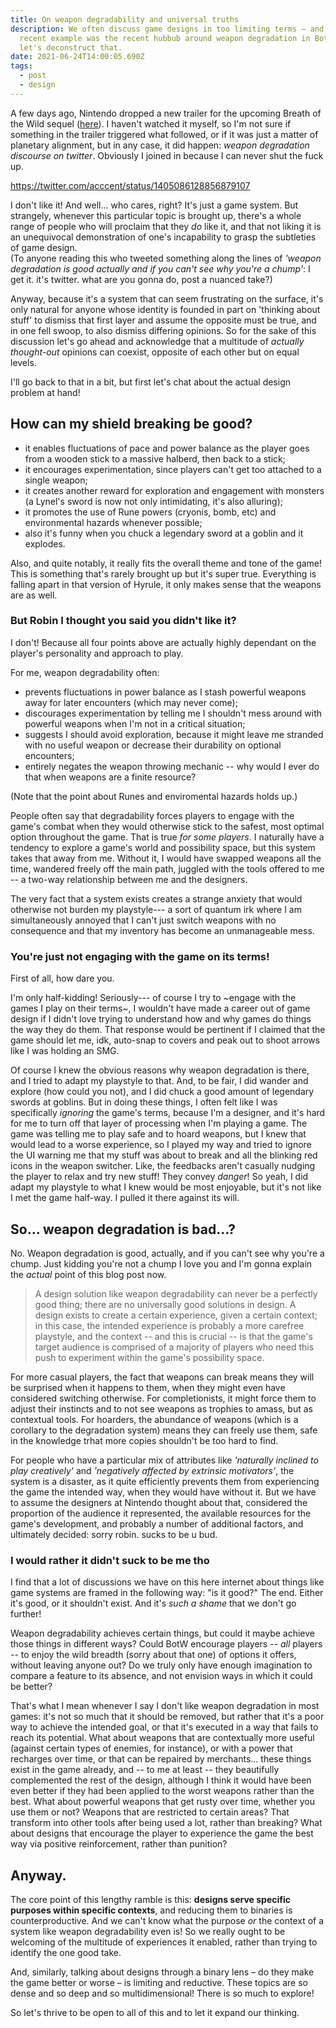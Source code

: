 ```yaml
---
title: On weapon degradability and universal truths
description: We often discuss game designs in too limiting terms – and the most
  recent example was the recent hubbub around weapon degradation in BotW. So
  let's deconstruct that.
date: 2021-06-24T14:00:05.690Z
tags:
  - post
  - design
---
```

A few days ago, Nintendo dropped a new trailer for the upcoming Breath of the Wild sequel ([here](https://youtu.be/Pi-MRZBP91I)). I haven't watched it myself, so I'm not sure if something in the trailer triggered what followed, or if it was just a matter of planetary alignment, but in any case, it did happen: *weapon degradation discourse on twitter*. Obviously I joined in because I can never shut the fuck up.

https://twitter.com/acccent/status/1405086128856879107

I don't like it! And well... who cares, right? It's just a game system. But strangely, whenever this particular topic is brought up, there's a whole range of people who will proclaim that they *do* like it, and that not liking it is an unequivocal demonstration of one's incapability to grasp the subtleties of game design.\
(To anyone reading this who tweeted something along the lines of *'weapon degradation is good actually and if you can't see why you're a chump'*: I get it. it's twitter. what are you gonna do, post a nuanced take?)

Anyway, because it's a system that can seem frustrating on the surface, it's only natural for anyone whose identity is founded in part on 'thinking about stuff' to dismiss that first layer and assume the opposite must be true, and in one fell swoop, to also dismiss differing opinions. So for the sake of this discussion let's go ahead and acknowledge that a multitude of *actually thought-out* opinions can coexist, opposite of each other but on equal levels.

I'll go back to that in a bit, but first let's chat about the actual design problem at hand!

## How can my shield breaking be good?

* it enables fluctuations of pace and power balance as the player goes from a wooden stick to a massive halberd, then back to a stick;
* it encourages experimentation, since players can't get too attached to a single weapon;
* it creates another reward for exploration and engagement with monsters (a Lynel's sword is now not only intimidating, it's also alluring);
* it promotes the use of Rune powers (cryonis, bomb, etc) and environmental hazards whenever possible;
* also it's funny when you chuck a legendary sword at a goblin and it explodes.

Also, and quite notably, it really fits the overall theme and tone of the game! This is something that's rarely brought up but it's super true. Everything is falling apart in that version of Hyrule, it only makes sense that the weapons are as well.

### But Robin I thought you said you didn't like it?

I don't! Because all four points above are actually highly dependant on the player's personality and approach to play.

For me, weapon degradability often:

* prevents fluctuations in power balance as I stash powerful weapons away for later encounters (which may never come);
* discourages experimentation by telling me I shouldn't mess around with powerful weapons when I'm not in a critical situation;
* suggests I should avoid exploration, because it might leave me stranded with no useful weapon or decrease their durability on optional encounters;
* entirely negates the weapon throwing mechanic -- why would I ever do that when weapons are a finite resource?

(Note that the point about Runes and enviromental hazards holds up.)

People often say that degradability forces players to engage with the game's combat when they would otherwise stick to the safest, most optimal option throughout the game. That is true *for some players*. I naturally have a tendency to explore a game's world and possibility space, but this system takes that away from me. Without it, I would have swapped weapons all the time, wandered freely off the main path, juggled with the tools offered to me -- a two-way relationship between me and the designers.

The very fact that a system exists creates a strange anxiety that would otherwise not burden my playstyle--- a sort of quantum irk where I am simultaneously annoyed that I can't just switch weapons with no consequence and that my inventory has become an unmanageable mess.

### You're just not engaging with the game on its terms!

First of all, how dare you.

I'm only half-kidding! Seriously--- of course I try to \~engage with the games I play on their terms\~, I wouldn't have made a career out of game design if I didn't love trying to understand how and why games do things the way they do them. That response would be pertinent if I claimed that the game should let me, idk, auto-snap to covers and peak out to shoot arrows like I was holding an SMG.

Of course I knew the obvious reasons why weapon degradation is there, and I tried to adapt my playstyle to that. And, to be fair, I did wander and explore (how could you not), and I did chuck a good amount of legendary swords at goblins. But in doing these things, I often felt like I was specifically *ignoring* the game's terms, because I'm a designer, and it's hard for me to turn off that layer of processing when I'm playing a game. The game was telling me to play safe and to hoard weapons, but I knew that would lead to a worse experience, so I played my way and tried to ignore the UI warning me that my stuff was about to break and all the blinking red icons in the weapon switcher. Like, the feedbacks aren't casually nudging the player to relax and try new stuff! They convey *danger*! So yeah, I did adapt my playstyle to what I knew would be most enjoyable, but it's not like I met the game half-way. I pulled it there against its will.

## So... weapon degradation is bad...?

No. Weapon degradation is good, actually, and if you can't see why you're a chump. Just kidding you're not a chump I love you and I'm gonna explain the *actual* point of this blog post now.

> A design solution like weapon degradability can never be a perfectly good thing; there are no universally good solutions in design. A design exists to create a certain experience, given a certain context; in this case, the intended experience is probably a more carefree playstyle, and the context -- and this is crucial -- is that the game's target audience is comprised of a majority of players who need this push to experiment within the game's possibility space.

For more casual players, the fact that weapons can break means they will be surprised when it happens to them, when they might even have considered switching otherwise. For completionists, it might force them to adjust their instincts and to not see weapons as trophies to amass, but as contextual tools. For hoarders, the abundance of weapons (which is a corollary to the degradation system) means they can freely use them, safe in the knowledge trhat more copies shouldn't be too hard to find.

For people who have a particular mix of attributes like *'naturally inclined to play creatively'* and *'negatively affected by extrinsic motivators'*, the system is a disaster, as it quite efficiently prevents them from experiencing the game the intended way, when they would have without it. But we have to assume the designers at Nintendo thought about that, considered the proportion of the audience it represented, the available resources for the game's development, and probably a number of additional factors, and ultimately decided: sorry robin. sucks to be u bud.

### I would rather it didn't suck to be me tho

I find that a lot of discussions we have on this here internet about things like game systems are framed in the following way: "is<!--StartFragment--> <!--EndFragment-->it<!--StartFragment--> <!--EndFragment-->good?" The end. Either it's good, or it shouldn't exist. And it's *such a shame* that we don't go further!

Weapon degradability achieves certain things, but could it maybe achieve those things in different ways? Could BotW encourage players -- *all* players -- to enjoy the wild breadth (sorry about that one) of options it offers, without leaving anyone out? Do we truly only have enough imagination to compare a feature to its absence, and not envision ways in which it could be better?

That's what I mean whenever I say I don't like weapon degradation in most games: it's not so much that it should be removed, but rather that it's a poor way to achieve the intended goal, or that it's executed in a way that fails to reach its potential. What about weapons that are contextually more useful (against certain types of enemies, for instance), or with a power that recharges over time, or that can be repaired by merchants... these things exist in the game already, and -- to me at least -- they beautifully complemented the rest of the design, although I think it would have been even better if they had been applied to the worst weapons rather than the best. What about powerful weapons that get rusty over time, whether you use them or not? Weapons that are restricted to certain areas? That transform into other tools after being used a lot, rather than breaking? What about designs that encourage the player to experience the game the best way via positive reinforcement, rather than punition?

## Anyway.

The core point of this lengthy ramble is this: **designs serve specific purposes within specific contexts**, and reducing them to binaries is counterproductive. And we can't know what the purpose *or* the context of a system like weapon degradability even is! So we really ought to be welcoming of the multitude of experiences it enabled, rather than trying to identify the one good take.

And, similarly, talking about designs through a binary lens – do they make the game better or worse – is limiting and reductive. These topics are so dense and so deep and so multidimensional! There is so much to explore!

So let's thrive to be open to all of this and to let it expand our thinking.